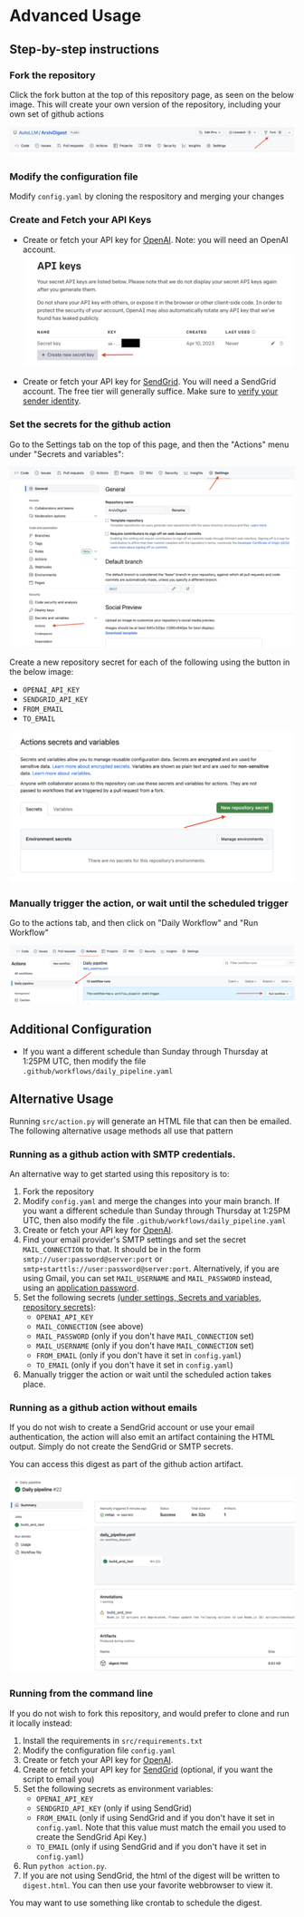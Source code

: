 # Advanced Usage

## Step-by-step instructions

### Fork the repository

Click the fork button at the top of this repository page, as seen on the below image. This will create your own version of the repository, including your own set of github actions

![fork](./readme_images/fork.png)

### Modify the configuration file

Modify `config.yaml` by cloning the respository and merging your changes

### Create and Fetch your API Keys 

- Create or fetch your API key for [OpenAI](https://platform.openai.com/account/api-keys). Note: you will need an OpenAI account.
![fork](./readme_images/openai.png)

- Create or fetch your API key for [SendGrid](https://app.SendGrid.com/settings/api_keys). You will need a SendGrid account. The free tier will generally suffice. Make sure to [verify your sender identity](https://docs.sendgrid.com/for-developers/sending-email/sender-identity).

### Set the secrets for the github action

Go to the Settings tab on the top of this page, and then the "Actions" menu under "Secrets and variables":

![settings](./readme_images/settings.png)

Create a new repository secret for each of the following using the button in the below image:
- `OPENAI_API_KEY`
- `SENDGRID_API_KEY`
- `FROM_EMAIL`
- `TO_EMAIL`

![secret](./readme_images/secrets.png)

### Manually trigger the action, or wait until the scheduled trigger

Go to the actions tab, and then click on "Daily Workflow" and "Run Workflow"

![trigger](./readme_images/trigger.png)

## Additional Configuration

- If you want a different schedule than Sunday through Thursday at 1:25PM UTC, then modify the file `.github/workflows/daily_pipeline.yaml` 


## Alternative Usage

Running `src/action.py` will generate an HTML file that can then be emailed. The following alternative usage methods all use that pattern

### Running as a github action with SMTP credentials.

An alternative way to get started using this repository is to:

1. Fork the repository
2. Modify `config.yaml` and merge the changes into your main branch. If you want a different schedule than Sunday through Thursday at 1:25PM UTC, then also modify the file `.github/workflows/daily_pipeline.yaml`
3. Create or fetch your API key for [OpenAI](https://platform.openai.com/account/api-keys).
4. Find your email provider's SMTP settings and set the secret `MAIL_CONNECTION` to that. It should be in the form `smtp://user:password@server:port` or `smtp+starttls://user:password@server:port`. Alternatively, if you are using Gmail, you can set `MAIL_USERNAME` and `MAIL_PASSWORD` instead, using an [application password](https://support.google.com/accounts/answer/185833).
5. Set the following secrets [(under settings, Secrets and variables, repository secrets)](https://docs.github.com/en/actions/security-guides/encrypted-secrets#creating-encrypted-secrets-for-a-repository):
   - `OPENAI_API_KEY`
   - `MAIL_CONNECTION` (see above)
   - `MAIL_PASSWORD` (only if you don't have `MAIL_CONNECTION` set)
   - `MAIL_USERNAME` (only if you don't have `MAIL_CONNECTION` set)
   - `FROM_EMAIL` (only if you don't have it set in `config.yaml`)
   - `TO_EMAIL` (only if you don't have it set in `config.yaml`)
6. Manually trigger the action or wait until the scheduled action takes place.

### Running as a github action without emails 

If you do not wish to create a SendGrid account or use your email authentication, the action will also emit an artifact containing the HTML output. Simply do not create the SendGrid or SMTP secrets.

You can access this digest as part of the github action artifact.

![artifact](./readme_images/artifact.png)

### Running from the command line

If you do not wish to fork this repository, and would prefer to clone and run it locally instead:

1. Install the requirements in `src/requirements.txt`
2. Modify the configuration file `config.yaml`
3. Create or fetch your API key for [OpenAI](https://platform.openai.com/account/api-keys).
4. Create or fetch your API key for [SendGrid](https://app.SendGrid.com/settings/api_keys) (optional, if you want the script to email you)
5. Set the following secrets as environment variables: 
   - `OPENAI_API_KEY`
   - `SENDGRID_API_KEY` (only if using SendGrid)
   - `FROM_EMAIL` (only if using SendGrid and if you don't have it set in `config.yaml`. Note that this value must match the email you used to create the SendGrid Api Key.)
   - `TO_EMAIL` (only if using SendGrid and if you don't have it set in `config.yaml`)
6. Run `python action.py`.
7. If you are not using SendGrid, the html of the digest will be written to `digest.html`. You can then use your favorite webbrowser to view it.

You may want to use something like crontab to schedule the digest.
